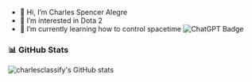 - 👋 Hi, I’m Charles Spencer Alegre
- 👀 I’m interested in Dota 2
- 🌱 I’m currently learning how to control spacetime
![ChatGPT Badge](https://img.shields.io/badge/ChatGPT-74aa9c?style=for-the-badge&logo=openai&logoColor=white)
### 📊 GitHub Stats
![charlesclassify's GitHub stats](https://github-readme-stats.vercel.app/api?username=charlesclassify&show_icons=true&theme=radical)

